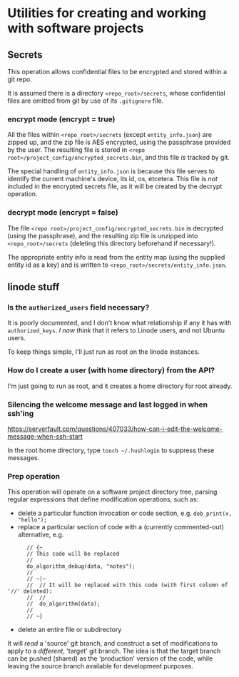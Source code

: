 # Utilities for creating and working with software projects


## Secrets

This operation allows confidential files to be encrypted and stored within a git repo.

It is assumed there is a directory `<repo_root>/secrets`, whose confidential files are omitted from git by use of its `.gitignore` file.

### encrypt mode (encrypt = true)

All the files within `<repo_root>/secrets` (except `entity_info.json`) are zipped up, and the zip file is AES encrypted, using the passphrase provided by the user. The resulting file is stored in  `<repo root>/project_config/encrypted_secrets.bin`, and this file *is* tracked by git.

The special handling of `entity_info.json` is because this file serves to identify the current machine's device, its id, os, etcetera.  This file is *not* included in the encrypted secrets file, as it will be created by the decrypt operation.

### decrypt mode (encrypt = false)

The file `<repo root>/project_config/encrypted_secrets.bin` is decrypted (using the passphrase), and the resulting zip file is unzipped into `<repo_root>/secrets` (deleting this directory beforehand if necessary!).

The appropriate entity info is read from the entity map (using the supplied entity id as a key) and is written to `<repo_root>/secrets/entity_info.json`.


## linode stuff

### Is the `authorized_users` field necessary?

It is poorly documented, and I don't know what relationship if any it has with `authorized_keys`.
*I now think* that it refers to Linode users, and not Ubuntu users.

To keep things simple, I'll just run as root on the linode instances.



### How do I create a user (with home directory) from the API?

I'm just going to run as root, and it creates a home directory for root already.


### Silencing the welcome message and last logged in when ssh'ing

https://serverfault.com/questions/407033/how-can-i-edit-the-welcome-message-when-ssh-start

In the root home directory, type `touch ~/.hushlogin` to suppress these messages.


### Prep operation


This operation will operate on a software project directory tree, parsing regular expressions that define modification operations, such as:
 + delete a particular function invocation or code section, e.g. `deb_print(x, "hello");`
 + replace a particular section of code with a (currently commented-out) alternative, e.g.
```
      // {~ 
      // This code will be replaced
      //
      do_algorithm_debug(data, "notes");
      //
      // ~|~  
      //  // It will be replaced with this code (with first column of '//' deleted):
      //  //
      //  do_algorithm(data);
      //
      // ~} 
```
 + delete an entire file or subdirectory

It will *read* a 'source' git branch, and construct a set of modifications to apply to a *different*, 'target' git branch.
The idea is that the target branch can be pushed (shared) as the 'production' version of the code, while leaving the source
branch available for development purposes.
